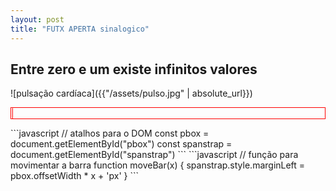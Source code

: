 ```yaml
---
layout: post
title: "FUTX APERTA sinalogico"
---
```

## Entre zero e um existe infinitos valores

![pulsação cardíaca]({{"/assets/pulso.jpg" | absolute_url}})

<p id="pbox" class="box">
  <span id="spanstrap" class="strap">|</span>
</p>
```javascript
// atalhos para o DOM
const pbox = document.getElementById("pbox")
const spanstrap = document.getElementById("spanstrap")
```
```javascript
// função para movimentar a barra
function moveBar(x) {
    spanstrap.style.marginLeft = pbox.offsetWidth * x + 'px'
}
```

<script defer>
const pbox = document.getElementById("pbox")
const spanstrap = document.getElementById("spanstrap")
function moveBar(x) {
    spanstrap.style.marginLeft = pbox.offsetWidth * x + 'px'
}
</script>
<style>
  p.box {
    border-color: red;
    border-width: 1px;
    border-style: solid;
  }
  span.strap {
  color: red;
  }
</style>
